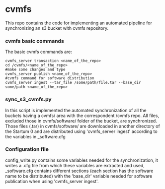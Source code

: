 # cvmfs

This repo contains the code for implementing an automated pipeline for synchronizing an s3 bucket with cvmfs repository. 

### cvmfs basic commands
The basic cvmfs commands are:
```
cvmfs_server transaction <name_of_the_repo> 
cd /cvmfs/<name_of_the_repo>
#make some changes and type 
cvmfs_server publish <name_of_the_repo>
#cvmfs command for software distribution 
cvmfs_server ingest --tar_file /some/path/file.tar --base_dir some/path <name_of_the_repo>
```

### sync_s3_cvmfs.py
In this script is implemented the automated synchronization of all the buckets having a cvmfs/ area with the correspondent /cvmfs repo. 
All files, excluded those in cvmfs/software/ folder of the bucket, are synchronized. 
Those files (.tar) in cvmfs/software/ are downloaded in another directory of the Startum 0 and are distributed using 'cvmfs_server ingest' according to the variables in <username>_software.cfg

### Configuration file 
config_write.py contains some variables needed for the synchronization, it writes a .cfg file from which these variables are extracted and used,
<username>_software.cfg contains different sections (each section has the software name to be distributed) with the 'base_dir' variable needed for software publication when using 'cvmfs_server ingest'.
